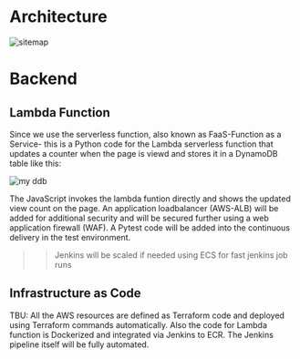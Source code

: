 # Architecture
![sitemap](https://github.com/memor24/myWebsite-backend/assets/112832477/fac305d9-f99c-488a-8ce9-d4c3f453ba0b)

# Backend
## Lambda Function
Since we use the serverless function, also known as FaaS-Function as a Service- this is a Python code for the Lambda serverless function that updates a counter when the page is viewd and stores it in a DynamoDB table like this:

![my ddb](https://github.com/memor24/myWebsite-backend/assets/112832477/e1eba4df-9a27-46f2-8681-32054399f111)

The JavaScript invokes the lambda funtion directly and shows the updated view count on the page. An application loadbalancer (AWS-ALB) will be added for additional security and will be secured further using a web application firewall (WAF). A Pytest code will be added into the continuous delivery in the test environment.

>> Jenkins will be scaled if needed using ECS for fast jenkins job runs

## Infrastructure as Code
TBU: All the AWS resources are defined as Terraform code and deployed using Terraform commands automatically.
Also the code for Lambda function is Dockerized and integrated via Jenkins to ECR. The Jenkins pipeline itself will be fully automated.
